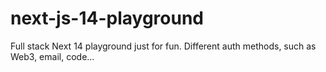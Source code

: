 # next-js-14-playground
Full stack Next 14 playground just for fun. Different auth methods, such as Web3, email, code...
